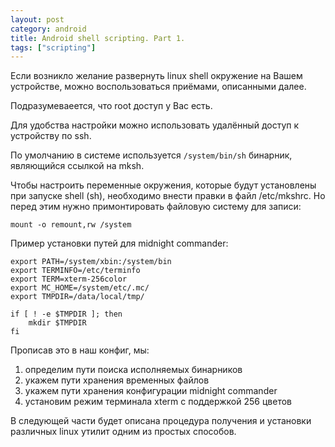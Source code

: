 ```yaml
---
layout: post
category: android
title: Android shell scripting. Part 1.
tags: ["scripting"]
---
```


Если возникло желание развернуть linux shell окружение на Вашем устройстве, можно воспользоваться приёмами, описанными далее.

Подразумеваеется, что root доступ у Вас есть.

Для удобства настройки можно использовать удалённый доступ к устройству по ssh.

По умолчанию в системе используется `/system/bin/sh` бинарник, являющийся ссылкой на mksh.

Чтобы настроить переменные окружения, которые будут установлены при запуске shell (sh), необходимо внести правки в файл /etc/mkshrc. Но перед этим нужно примонтировать файловую систему для записи:

```shell
mount -o remount,rw /system
```

Пример установки путей для midnight commander:

```shell
export PATH=/system/xbin:/system/bin
export TERMINFO=/etc/terminfo
export TERM=xterm-256color
export MC_HOME=/system/etc/.mc/
export TMPDIR=/data/local/tmp/

if [ ! -e $TMPDIR ]; then
    mkdir $TMPDIR
fi
```

Прописав это в наш конфиг, мы:

1.  определим пути поиска исполняемых бинарников
2.  укажем пути хранения временных файлов
3.  укажем пути хранения конфигурации midnight commander
4.  установим режим терминала xterm с поддержкой 256 цветов

В следующей части будет описана процедура получения и установки различных linux утилит одним из простых способов.
